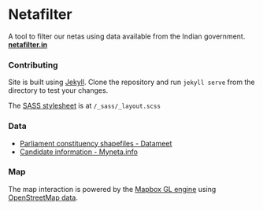 # Netafilter
A tool to filter our netas using data available from the Indian government. **[netafilter.in](http://folography.github.io/netafilter/)**

### Contributing
Site is built using [Jekyll](http://jekyllrb.com/). Clone the repository and run `jekyll serve` from the directory to test your changes.

The [SASS stylesheet](http://sass-lang.com/) is at `/_sass/_layout.scss`

### Data
- [Parliament constituency shapefiles - Datameet](https://github.com/datameet/maps/tree/master/parliamentary-constituencies)
- [Candidate information - Myneta.info](http://myneta.info)


### Map
The map interaction is powered by the [Mapbox GL engine](https://www.mapbox.com/mapbox-gl-js) using [OpenStreetMap data](http://osm.org).
